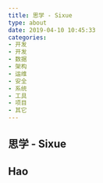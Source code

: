 ```yaml
---
title: 思学 - Sixue
type: about
date: 2019-04-10 10:45:33
categories:
- 开发
- 开发
- 数据
- 架构
- 运维
- 安全
- 系统
- 工具
- 项目
- 其它
---
```


## 思学 - Sixue

## Hao